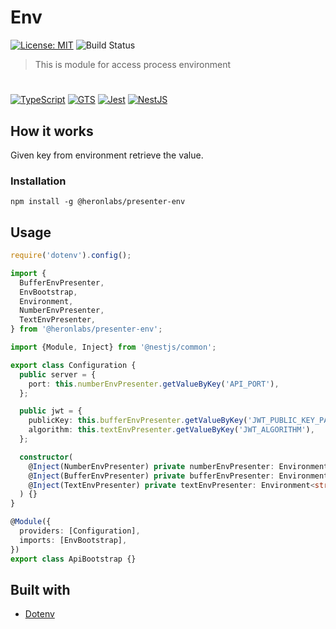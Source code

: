 # Env

[![License: MIT](https://img.shields.io/badge/License-MIT-yellow.svg)](https://opensource.org/licenses/MIT)
![Build Status](https://github.com/heronlabs/env/actions/workflows/main.yml/badge.svg?branch=main)

> This is module for access process environment

#

[![TypeScript](https://img.shields.io/badge/typescript-%23007ACC.svg?style=for-the-badge&logo=typescript&logoColor=white)](https://www.typescriptlang.org)
[![GTS](https://img.shields.io/badge/GTS-4285F4?style=for-the-badge&logo=google&logoColor=white)](https://github.com/google/gts)
[![Jest](https://img.shields.io/badge/-jest-%23C21325?style=for-the-badge&logo=jest&logoColor=white)](https://github.com/facebook/jest)
[![NestJS](https://img.shields.io/badge/nestjs-%23E0234E.svg?style=for-the-badge&logo=nestjs&logoColor=white)](https://docs.nestjs.com/)

## How it works

Given key from environment retrieve the value.

### Installation

```
npm install -g @heronlabs/presenter-env
```

## Usage

```typescript
require('dotenv').config();

import {
  BufferEnvPresenter,
  EnvBootstrap,
  Environment,
  NumberEnvPresenter,
  TextEnvPresenter,
} from '@heronlabs/presenter-env';

import {Module, Inject} from '@nestjs/common';

export class Configuration {
  public server = {
    port: this.numberEnvPresenter.getValueByKey('API_PORT'),
  };

  public jwt = {
    publicKey: this.bufferEnvPresenter.getValueByKey('JWT_PUBLIC_KEY_PATH'),
    algorithm: this.textEnvPresenter.getValueByKey('JWT_ALGORITHM'),
  };

  constructor(
    @Inject(NumberEnvPresenter) private numberEnvPresenter: Environment<number>,
    @Inject(BufferEnvPresenter) private bufferEnvPresenter: Environment<Buffer>,
    @Inject(TextEnvPresenter) private textEnvPresenter: Environment<string>
  ) {}
}

@Module({
  providers: [Configuration],
  imports: [EnvBootstrap],
})
export class ApiBootstrap {}
```

## Built with

- [Dotenv](https://github.com/motdotla/dotenv)
